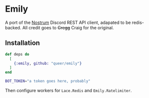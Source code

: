 # Emily

A port of the [Nostrum](https://github.com/Kraigie/nostrum) Discord REST API 
client, adapated to be redis-backed. All credit goes to ~~Cregg~~ Craig for the
original. 

## Installation

```elixir
def deps do
  [
    {:emily, github: "queer/emily"}
  ]
end
```
```Bash
BOT_TOKEN="a token goes here, probably"
```

Then configure workers for `Lace.Redis` and `Emily.Ratelimiter`. 
